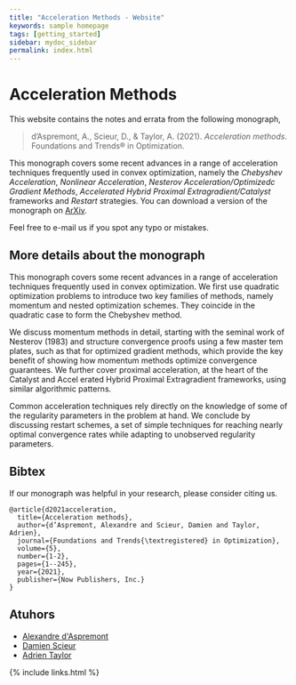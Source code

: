 ```yaml
---
title: "Acceleration Methods - Website"
keywords: sample homepage
tags: [getting_started]
sidebar: mydoc_sidebar
permalink: index.html
---
```


# Acceleration Methods

This website contains the notes and errata from the following monograph,
> d’Aspremont, A., Scieur, D., & Taylor, A. (2021). *Acceleration methods*. Foundations and Trends® in Optimization.

This monograph covers some recent advances in a range of acceleration techniques frequently used in convex optimization, namely the *Chebyshev Acceleration*, *Nonlinear Acceleration*, *Nesterov Acceleration/Optimizedc Gradient Methods*, *Accelerated Hybrid Proximal Extragradient/Catalyst* frameworks and *Restart* strategies. You can download a version of the monograph on [ArXiv](https://arxiv.org/abs/2101.09545).

Feel free to e-mail us if you spot any typo or mistakes.

## More details about the monograph

This monograph covers some recent advances in a range of acceleration techniques frequently used in convex optimization. We first use quadratic optimization problems to introduce two key families of methods, namely momentum and nested optimization schemes. They coincide in the quadratic case to form the Chebyshev method.

We discuss momentum methods in detail, starting with the seminal work of Nesterov (1983) and structure convergence proofs using a few master tem plates, such as that for optimized gradient methods, which provide the key benefit of showing how momentum methods optimize convergence guarantees. We further cover proximal acceleration, at the heart of the Catalyst and Accel erated Hybrid Proximal Extragradient frameworks, using similar algorithmic patterns.

Common acceleration techniques rely directly on the knowledge of some of the regularity parameters in the problem at hand. We conclude by discussing restart schemes, a set of simple techniques for reaching nearly optimal convergence rates while adapting to unobserved regularity parameters. 

## Bibtex

If our monograph was helpful in your research, please consider citing us.

```
@article{d2021acceleration,
  title={Acceleration methods},
  author={d’Aspremont, Alexandre and Scieur, Damien and Taylor, Adrien},
  journal={Foundations and Trends{\textregistered} in Optimization},
  volume={5},
  number={1-2},
  pages={1--245},
  year={2021},
  publisher={Now Publishers, Inc.}
}
```

## Atuhors

- [Alexandre d'Aspremont](https://www.di.ens.fr/~aspremon/)
- [Damien Scieur](https://damienscieur.com)
- [Adrien Taylor](https://adrientaylor.github.io)

{% include links.html %}
